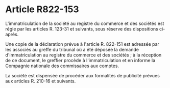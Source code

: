 # Article R822-153

L'immatriculation de la société au registre du commerce et des sociétés est régie par les articles R. 123-31 et suivants, sous réserve des dispositions ci-après.

Une copie de la déclaration prévue à l'article R. 822-151 est adressée par les associés au greffe du tribunal où a été déposée la demande d'immatriculation au registre du commerce et des sociétés ; à la réception de ce document, le greffier procède à l'immatriculation et en informe la Compagnie nationale des commissaires aux comptes.

La société est dispensée de procéder aux formalités de publicité prévues aux articles R. 210-16 et suivants.
